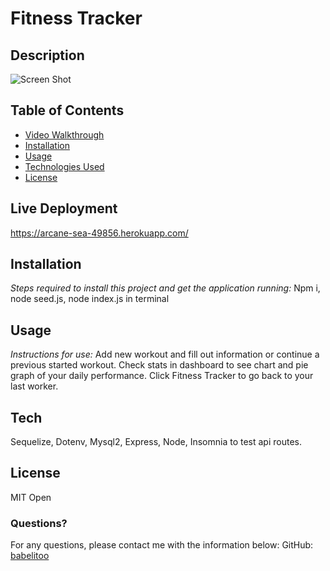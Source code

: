 # Fitness Tracker

## Description

![Screen Shot](./assets/fitness-gif)

## Table of Contents
* [Video Walkthrough](#video)
* [Installation](#installation)
* [Usage](#usage)
* [Technologies Used](#tech)
* [License](#license)

## Live Deployment
https://arcane-sea-49856.herokuapp.com/

## Installation

*Steps required to install this project and get the application running:*
Npm i, node seed.js, node index.js in terminal

## Usage
*Instructions for use:*
Add new workout and fill out information or continue a previous started workout. Check stats in dashboard to see chart and pie graph of your daily performance. Click Fitness Tracker to go back to your last worker.
## Tech
Sequelize, Dotenv, Mysql2, Express, Node, Insomnia to test api routes.

## License
MIT
Open

### Questions?
For any questions, please contact me with the information below:
GitHub: [babelitoo](https://github.com/babelitoo)
